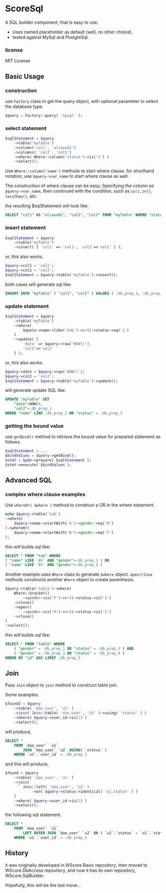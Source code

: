 ScoreSql
========

A SQL builder component, that is easy to use.

*   Uses named placeholder as default (well, no other choice),
*   tested against MySql and PostgreSql.


### license

MIT License


Basic Usage
-----------

### construction

use ```Factory``` class to get the query object, with
optional parameter to select the database type.

```php
$query = Factory::query( 'mysql' );
```

### select statement

```php
$sqlStatement = $query
    ->table('myTable')
    ->column('col1', 'aliased1')
    ->columns( 'col2', 'col3')
    ->where( Where::column('status')->is('1') )
    ->select();
```

Use ```Where::column('name')``` methods to start where clause.
 for shorthand notation, use ```$query->var_name``` to start
 where clause as well.

The construction of where clause can be easy;
 Specifying the column as ```$query->var_name```, then
 continued with the condition, such as ```is()```, ```in()```,
 ```lessThan()```, etc.

the resulting $sqlStatement will look like:

```sql
SELECT "col1" AS "aliased1", "col2", "col3" FROM "myTable" WHERE "status" = :db_prep_1
```

### insert statement

```php
$sqlStatement = $query
    ->table('myTable')
    ->insert( [ 'col1' => 'val1', 'col2'=>'val2' ] );
```

or, this also works.

```php
$query->col1 = 'val1';
$query->col2 = 'val2';
$sqlStatement = $query->table('myTable')->insert();
```

both cases will generate sql like:

```sql
INSERT INTO "myTable" ( "col1", "col2" ) VALUES ( :db_prep_1, :db_prep_2 )
```

### update statement

```php
$sqlStatement = $query
    ->table('myTable')
    ->where(
        $query->name->like('bob')->or()->status->eq('1')
    )
    ->update( [
        'date' => $query->raw('NOW()'),
        'col2'=>'val2'
    ] );
```

or, this also works.

```php
$query->date = $query->raw('NOW()');
$query->col2 = 'val2';
$sqlStatement = $query->table('myTable')->update();
```

will generate update SQL like:

```sql
UPDATE "myTable" SET
    "date"=NOW(),
    "col2"=:db_prep_1
WHERE "name" LIKE :db_prep_2 OR "status" = :db_prep_3
```

### getting the bound value

use ```getBind()``` method to retrieve the bound value for
prepared statement as follows.

```php
$sqlStatement = ...
$bindValues = $query->getBind();
$stmt = $pdo->prepare( $sqlStatement );
$stmt->execute( $bindValues );
```

Advanced SQL
------------

### complex where clause examples

Use ```whereOr( $where )``` method to construct a OR
 in the where statement.

```php
echo $query->table('tab')
->where(
    $query->name->startWith('A')->gender->eq('M')
)->whereOr(
    $query->name->startWith('B')->gender->eq('F')
);
```

this will builds sql like:

```sql
SELECT * FROM "tab" WHERE
( "name" LIKE 'A%' AND "gender"=:db_prep_1 ) OR
( "name" LIKE 'B%' AND "gender"=:db_prep_2 )
```

Another example uses ```Where``` class to generate ```$where```
 object. ```open/close``` methods constructs another ```Where```
 object to create parenthesis.


```php
$query->table('table')->where(
    Where::bracket()
        ->gender->is('F')->or()->status->is('1')
    ->close()
    ->open()
        ->gender->is('M')->or()->status->is('2')
    ->close()
)
->select();
```

this will builds sql like:

```sql
SELECT * FROM "table" WHERE
    ( "gender" = :db_prep_1 OR "status" = :db_prep_2 ) AND
    ( "gender" = :db_prep_3 OR "status" = :db_prep_4 )
ORDER BY "id" ASC LIMIT :db_prep_5
```



Join
----

Pass ```Join``` object to ```join``` method to construct
 table join.

Some examples:


```php
$found2 = $query
    ->table( 'dao_user', 'u1' )
    ->join( Join::table( 'dao_user', 'u2' )->using( 'status' ) )
    ->where( $query->user_id->is(1) )
    ->select();
```

will produce,

```sql
SELECT *
    FROM `dao_user` `u1`
        JOIN `dao_user` `u2` USING( `status` )
    WHERE `u1`.`user_id` = :db_prep_1
```

and this will produce,

```php
$found = $query
    ->table( 'dao_user', 'u1' )
    ->join(
        Join::left( 'dao_user', 'u2' )
            ->on( $query->status->identical( 'u1.status' ) )
    )
    ->where( $query->user_id->is(1) )
    ->select();
```

the following sql statement.

```sql
SELECT *
    FROM `dao_user` `u1`
        LEFT OUTER JOIN `dao_user` `u2` ON ( `u2`.`status` = `u1`.`status` )
    WHERE `u1`.`user_id` = :db_prep_1
```


History
-------

it was originally developed in WScore.Basic repository, then
 moved to WScore.DbAccess repository, and now it has its own
 repository, WScore.SqlBuilder.

Hopefully, this will be the last move...
